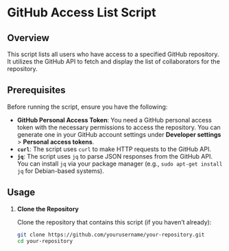# GitHub Access List Script

## Overview

This script lists all users who have access to a specified GitHub repository. It utilizes the GitHub API to fetch and display the list of collaborators for the repository.

## Prerequisites

Before running the script, ensure you have the following:

- **GitHub Personal Access Token**: You need a GitHub personal access token with the necessary permissions to access the repository. You can generate one in your GitHub account settings under **Developer settings** > **Personal access tokens**.
- **`curl`**: The script uses `curl` to make HTTP requests to the GitHub API.
- **`jq`**: The script uses `jq` to parse JSON responses from the GitHub API. You can install `jq` via your package manager (e.g., `sudo apt-get install jq` for Debian-based systems).

## Usage

1. **Clone the Repository**

   Clone the repository that contains this script (if you haven’t already):
   ```bash
   git clone https://github.com/yourusername/your-repository.git
   cd your-repository
